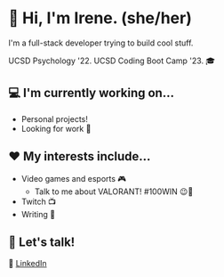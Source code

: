 # :wave: Hi, I'm Irene. (she/her)

I'm a full-stack developer trying to build cool stuff. 

UCSD Psychology '22. UCSD Coding Boot Camp '23. 🎓

## :computer: I'm currently working on...
+ Personal projects!
+ Looking for work :eyes:

## :heart: My interests include...
+ Video games and esports :video_game:
  + Talk to me about VALORANT! #100WIN :wink::100:
+ Twitch :tv:
+ Writing :pencil:

## 💬 Let's talk!
:paperclip: [LinkedIn](https://www.linkedin.com/in/irene-panis-898733196/)  
